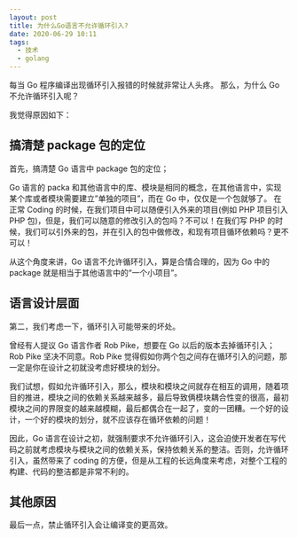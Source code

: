 ```yaml
---
layout: post
title: 为什么Go语言不允许循环引入?
date: 2020-06-29 10:11
tags:
  - 技术
  - golang
---
```


每当 Go 程序编译出现循环引入报错的时候就非常让人头疼。
那么，为什么 Go 不允许循环引入呢？

<!--more-->

我觉得原因如下：

## 搞清楚 package 包的定位

首先，搞清楚 Go 语言中 package 包的定位；

Go 语言的 packa 和其他语言中的库、模块是相同的概念，在其他语言中，实现某个库或者模块需要建立”单独的项目”，而在 Go 中，仅仅是一个包就够了。
在正常 Coding 的时候，在我们项目中可以随便引入外来的项目(例如 PHP 项目引入 PHP 包)，但是，我们可以随意的修改引入的包吗？不可以！在我们写 PHP 的时候，我们可以引外来的包，并在引入的包中做修改，和现有项目循环依赖吗？更不可以！

从这个角度来讲，Go 语言不允许循环引入，算是合情合理的，因为 Go 中的 package 就是相当于其他语言中的“一个小项目”。

## 语言设计层面

第二，我们考虑一下，循环引入可能带来的坏处。

曾经有人提议 Go 语言作者 Rob Pike，想要在 Go 以后的版本去掉循环引入；Rob Pike 坚决不同意。Rob Pike 觉得假如你两个包之间存在循环引入的问题，那一定是你在设计之初就没考虑好模块的划分。

我们试想，假如允许循环引入，那么，模块和模块之间就存在相互的调用，随着项目的推进，模块之间的依赖关系越来越多，最后导致俩模块耦合性变的很高，最初模块之间的界限变的越来越模糊，最后都偶合在一起了，变的一团糟。一个好的设计，一个好的模块的划分，就不应该存在循环依赖的问题！

因此，Go 语言在设计之初，就强制要求不允许循环引入，这会迫使开发者在写代码之前就考虑模块与模块之间的依赖关系，保持依赖关系的整洁。否则，允许循环引入，虽然带来了 coding 的方便，但是从工程的长远角度来考虑，对整个工程的构建、代码的整洁都是非常不利的。

## 其他原因

最后一点，禁止循环引入会让编译变的更高效。
